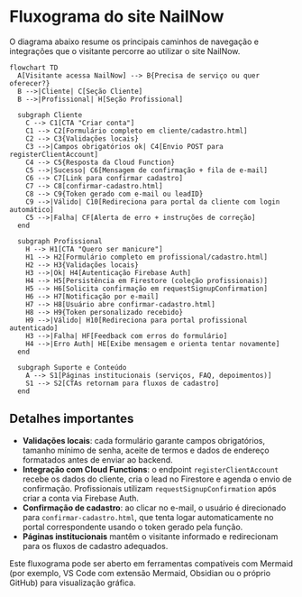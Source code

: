 # Fluxograma do site NailNow

O diagrama abaixo resume os principais caminhos de navegação e integrações que o visitante percorre ao utilizar o site NailNow.

```mermaid
flowchart TD
  A[Visitante acessa NailNow] --> B{Precisa de serviço ou quer oferecer?}
  B -->|Cliente| C[Seção Cliente]
  B -->|Profissional| H[Seção Profissional]

  subgraph Cliente
    C --> C1[CTA "Criar conta"]
    C1 --> C2[Formulário completo em cliente/cadastro.html]
    C2 --> C3{Validações locais}
    C3 -->|Campos obrigatórios ok| C4[Envio POST para registerClientAccount]
    C4 --> C5{Resposta da Cloud Function}
    C5 -->|Sucesso| C6[Mensagem de confirmação + fila de e-mail]
    C6 --> C7[Link para confirmar cadastro]
    C7 --> C8[confirmar-cadastro.html]
    C8 --> C9{Token gerado com e-mail ou leadID}
    C9 -->|Válido| C10[Redireciona para portal da cliente com login automático]
    C5 -->|Falha| CF[Alerta de erro + instruções de correção]
  end

  subgraph Profissional
    H --> H1[CTA "Quero ser manicure"]
    H1 --> H2[Formulário completo em profissional/cadastro.html]
    H2 --> H3{Validações locais}
    H3 -->|Ok| H4[Autenticação Firebase Auth]
    H4 --> H5[Persistência em Firestore (coleção profissionais)]
    H5 --> H6[Solicita confirmação em requestSignupConfirmation]
    H6 --> H7[Notificação por e-mail]
    H7 --> H8[Usuário abre confirmar-cadastro.html]
    H8 --> H9{Token personalizado recebido}
    H9 -->|Válido| H10[Redireciona para portal profissional autenticado]
    H3 -->|Falha| HF[Feedback com erros do formulário]
    H4 -->|Erro Auth| HE[Exibe mensagem e orienta tentar novamente]
  end

  subgraph Suporte e Conteúdo
    A --> S1[Páginas institucionais (serviços, FAQ, depoimentos)]
    S1 --> S2[CTAs retornam para fluxos de cadastro]
  end
```

## Detalhes importantes

- **Validações locais**: cada formulário garante campos obrigatórios, tamanho mínimo de senha, aceite de termos e dados de endereço formatados antes de enviar ao backend.  
- **Integração com Cloud Functions**: o endpoint `registerClientAccount` recebe os dados do cliente, cria o lead no Firestore e agenda o envio de confirmação. Profissionais utilizam `requestSignupConfirmation` após criar a conta via Firebase Auth.  
- **Confirmação de cadastro**: ao clicar no e-mail, o usuário é direcionado para `confirmar-cadastro.html`, que tenta logar automaticamente no portal correspondente usando o token gerado pela função.  
- **Páginas institucionais** mantêm o visitante informado e redirecionam para os fluxos de cadastro adequados.

Este fluxograma pode ser aberto em ferramentas compatíveis com Mermaid (por exemplo, VS Code com extensão Mermaid, Obsidian ou o próprio GitHub) para visualização gráfica.
